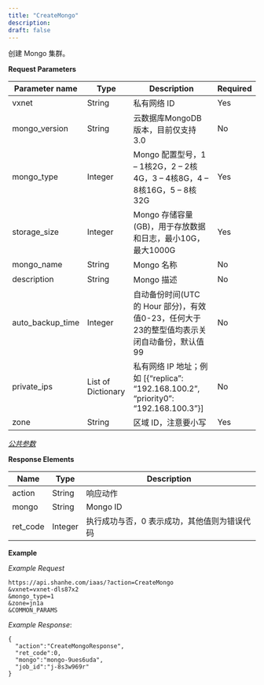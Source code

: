 ```yaml
---
title: "CreateMongo"
description: 
draft: false
---
```




创建 Mongo 集群。

**Request Parameters**

| Parameter name | Type | Description | Required |
| --- | --- | --- | --- |
| vxnet | String | 私有网络 ID | Yes |
| mongo_version | String | 云数据库MongoDB 版本，目前仅支持 3.0 | No |
| mongo_type | Integer | Mongo 配置型号，1 – 1核2G，2 – 2核4G，3 – 4核8G，4 – 8核16G，5 – 8核32G | Yes |
| storage_size | Integer | Mongo 存储容量(GB)，用于存放数据和日志，最小10G，最大1000G | Yes |
| mongo_name | String | Mongo 名称 | No |
| description | String | Mongo 描述 | No |
| auto_backup_time | Integer | 自动备份时间(UTC 的 Hour 部分)，有效值0-23，任何大于23的整型值均表示关闭自动备份，默认值 99 | No |
| private_ips | List of Dictionary | 私有网络 IP 地址；例如 [{“replica”: “192.168.100.2”, “priority0”: “192.168.100.3”}] | No |
| zone | String | 区域 ID，注意要小写 | Yes |

[_公共参数_](../../../parameters/)

**Response Elements**

| Name | Type | Description |
| --- | --- | --- |
| action | String | 响应动作 |
| mongo | String | Mongo ID |
| ret_code | Integer | 执行成功与否，0 表示成功，其他值则为错误代码 |

**Example**

_Example Request_

```
https://api.shanhe.com/iaas/?action=CreateMongo
&vxnet=vxnet-dls87x2
&mongo_type=1
&zone=jn1a
&COMMON_PARAMS
```

_Example Response_:

```
{
  "action":"CreateMongoResponse",
  "ret_code":0,
  "mongo":"mongo-9ues6uda",
  "job_id":"j-8s3w969r"
}
```
